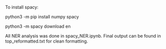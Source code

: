 To install spacy:

python3 -m pip install numpy spacy

python3 -m spacy download en

All NER analysis was done in spacy_NER.ipynb. Final output can be found in top_reformatted.txt for clean formatting.
